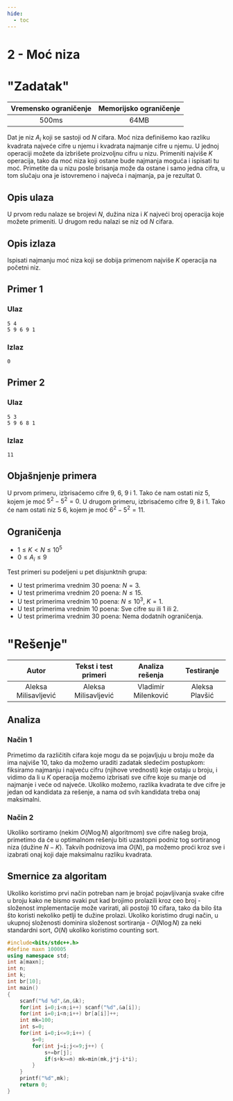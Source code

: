 ```yaml
---
hide:
  - toc
---
```


# 2 - Moć niza

#  "Zadatak"

| Vremensko ograničenje | Memorijsko ograničenje |
|:-:|:-:|
| 500ms | 64MB |

Dat je niz $A_{i}$ koji se sastoji od $N$ cifara. Moć niza definišemo kao razliku kvadrata najveće cifre u njemu i kvadrata najmanje cifre u njemu. U jednoj operaciji možete da izbrišete proizvoljnu cifru u nizu. Primeniti najviše $K$ operacija, tako da moć niza koji ostane bude najmanja moguća i ispisati tu moć. Primetite da u nizu posle brisanja može da ostane i samo jedna cifra, u tom slučaju ona je istovremeno i najveća i najmanja, pa je rezultat $0$.

## Opis ulaza

U prvom redu nalaze se brojevi $N$, dužina niza i $K$ najveći broj operacija koje možete primeniti. U drugom redu nalazi se niz od $N$ cifara.

## Opis izlaza

Ispisati najmanju moć niza koji se dobija primenom najviše $K$ operacija na početni niz.

## Primer 1

### Ulaz

~~~
5 4
5 9 6 9 1
~~~

### Izlaz

~~~
0
~~~

## Primer 2

### Ulaz

~~~
5 3
5 9 6 8 1
~~~

### Izlaz

~~~
11
~~~

## Objašnjenje primera
U prvom primeru, izbrisaćemo cifre $9$, $6$, $9$ i $1$.
Tako će nam ostati niz $5$,  kojem je moć $5^2-5^2 = 0$.
U drugom primeru, izbrisaćemo cifre $9$, $8$ i $1$.
Tako će nam ostati niz $5$ $6$,  kojem je moć $6^2 - 5^2 = 11$.

## Ograničenja
* $1 \leq K < N \leq 10^5$
* $0 \leq A_{i} \leq 9$

Test primeri su podeljeni u pet disjunktnih grupa:

* U test primerima vrednim 30 poena: $N=3$.
* U test primerima vrednim 20 poena: $N \leq 15$.
* U test primerima vrednim 10 poena: $N \leq 10^3$, $K=1$.
* U test primerima vrednim 10 poena: Sve cifre su ili $1$ ili $2$.
* U test primerima vrednim 30 poena: Nema dodatnih ograničenja.

#  "Rešenje"

| Autor | Tekst i test primeri | Analiza rеšenja | Testiranje |
|:-:|:-:|:-:|:-:|
| Aleksa Milisavljević | Aleksa Milisavljević | Vladimir Milenković | Aleksa Plavšić |

## Analiza

### Način 1

Primetimo da različitih cifara koje mogu da se pojavljuju u broju može da ima najviše 10, tako da možemo uraditi zadatak sledećim postupkom: fiksiramo najmanju i najveću cifru (njihove vrednosti) koje ostaju u broju, i vidimo da li u $K$ operacija možemo izbrisati sve cifre koje su manje od najmanje i veće od najveće. Ukoliko možemo, razlika kvadrata te dve cifre je jedan od kandidata za rešenje, a nama od svih kandidata treba onaj maksimalni.

### Način 2

Ukoliko sortiramo (nekim $O(N \log N)$ algoritmom) sve cifre našeg broja, primetimo da će u optimalnom rešenju biti uzastopni podniz tog sortiranog niza (dužine $N - K$). Takvih podnizova ima $O(N)$, pa možemo proći kroz sve i izabrati onaj koji daje maksimalnu razliku kvadrata.

## Smernice za algoritam

Ukoliko koristimo prvi način potreban nam je brojač pojavljivanja svake cifre u broju kako ne bismo svaki put kad brojimo prolazili kroz ceo broj - složenost implementacije može varirati, ali postoji 10 cifara, tako da bilo šta što koristi nekoliko petlji te dužine prolazi. Ukoliko koristimo drugi način, u ukupnoj složenosti dominira složenost sortiranja - $O(N \log N)$ za neki standardni sort, $O(N)$ ukoliko koristimo counting sort.

``` cpp title="02_moc_niza.cpp" linenums="1"
#include<bits/stdc++.h>
#define maxn 100005
using namespace std;
int a[maxn];
int n;
int k;
int br[10];
int main()
{
	scanf("%d %d",&n,&k);
	for(int i=0;i<n;i++) scanf("%d",&a[i]);
	for(int i=0;i<n;i++) br[a[i]]++;
	int mk=100;
	int s=0;
	for(int i=0;i<=9;i++) {
		s=0;
		for(int j=i;j<=9;j++) {
			s+=br[j];
			if(s+k>=n) mk=min(mk,j*j-i*i);
		}
	}
	printf("%d",mk);
	return 0;
}

```

